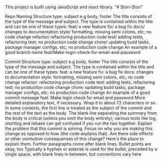 This project is buillt using JavaScript and react library.
"# Stori-Stori" 

Repo Naming Structure
 type: subject e.g body, footer
The title consists of the type of the message and subject. The type is contained within the title and can be one of these types:
 feat/ a new feature
 fix/ a bug fix
 docs/ changes to documentation
 style/ formatting, missing semi colons, etc; no code change
 refactor/ refactoring production code
 test/ adding tests, refactoring test; no production code change
 chore/ updating build tasks, package manager configs, etc; no production code change
An example of a good branch name
 feat/Make-login-check-for-email-and-password

Commit Structure
 type: subject e.g body, footer
The title consists of the type of the message and subject. The type is contained within the title and can be one of these types:
 feat: a new feature
 fix: a bug fix
 docs: changes to documentation
 style: formatting, missing semi colons, etc; no code change
 refactor: refactoring production code
 test: adding tests, refactoring test; no production code change
 chore: updating build tasks, package manager configs, etc; no production code change
An example of a good commit message
 feat: Make login check for email and password
More detailed explanatory text, if necessary. Wrap it to about 72 characters or so. In some contexts, the first line is treated as the subject of the commit and the rest of the text as the body. The blank line separating the summary from the body is critical (unless you omit the body entirely); various tools like log, shortlog and rebase can get confused if you run the two together. Explain the problem that this commit is solving. Focus on why you are making this change as opposed to how (the code explains that). Are there side effects or other unintuitive consequenses of this change? Here's the place to explain them.
 Further paragraphs come after blank lines.
 Bullet points are okay, too
 Typically a hyphen or asterisk is used for the bullet, preceded by a single space, with blank lines in between, but conventions vary here

